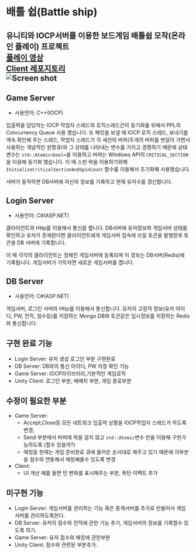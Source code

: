 # 배틀 쉽(Battle ship)  
유니티와 IOCP서버를 이용한 보드게임 배틀쉽 모작(온라인 플레이) 프로젝트  
[플레이 영상](https://youtu.be/b7AZi0Wd_eQ)  
[Client 레포지토리](https://github.com/LethalSun/UnitYK)  
![Screen shot](/path/to/img.jpg "스크린 샷")
---
## Game Server
* 사용언어: C++(IOCP)

입출력을 담당하는 IOCP 작업자 스레드와 로직스레드간의 동기화를 위해서 PPL의 Concurrency Queue
사용 했습니다. 
또 패킷을 보낼 때 IOCP 로직 스레드, 보내기를 계속 확인해 주는 스레드, 작업자 스레드가 각 
세션의 버퍼(두개의 버퍼를 번갈아 가면서 사용하는 개념적인 원형큐)와 그 상태를 나타내는 변수를
가지고 경쟁하기 때문에 상태 변수는 `std::Atomic<bool>`을 이용하고 버퍼는 Windows API의 
`CRITICAL_SECTION`을 이용해 동기화 했습니다. 
이 때 스핀 락을 이용하기위해 `InitializeCriticalSectionAndSpinCount` 함수를 이용해서 
초기화해 사용했습니다.  

서버가 동작하면 DB서버에 자신의 정보를 기록하고 현재 유저수를 갱신합니다.
## Login Server
* 사용언어: C#(ASP.NET)

클라이언트와 Http를 이용해서 통신을 합니다. DB서버에 유저정보와 게임서버 상태를 확인하고 유저가 존재한다면 클라이언트에게
게임서버 접속에 쓰일 토큰을 발행한후 토큰을 DB 서버에 기록합니다.

이 때 각각의 클라이언트는 정해진 게임서버에 등록되며 이 정보는 DB서버(Redis)에 기록됩니다. 
게임서버가 가득차면 새로운 게임서버를 켭니다.

## DB Server
* 사용언어: C#(ASP.NET)

게임서버, 로그인 서버와 Http를 이용해서 통신합니다. 유저의 고정적 정보(유저 아이디, PW, 전적, 점수등)를 저장하는 Mongo DB와 토큰같은
임시정보를 저장하는 Redis와 통신합니다.

## 구현 완료 기능
* Login Server: 유저 생성 로그인 부분 구현완료  
* DB Server: DB와의 통신 아이디, PW 저장 확인 기능  
* Game Server: IOCP라이브러리,기본적인 게임로직
* Unity Client: 로그인 부분, 배배치 부분, 게임 종료부분

## 수정이 필요한 부분
* Game Server: 
  * Accept,Close등 모든 네트워크 입출력 상황을 IOCP작업자 스레드가 하도록변경,
  * Send 부분에서 버퍼에 락을 걸지 않고 `std::Atomic`변수 만을 이용해 구현가능하도록 (할수 있을까?)
  * 매칭을 현재는 게임 준비완료 큐에 들어온 순서대로 해주고 있기 때문에 이부분을 점수와 연동해서 매칭해줄수 있도록 변경
* Client:
  * UI 개선 예를 들면 턴 변화를 표시해주는 부분, 폭탄 이펙트 추가
  
## 미구현 기능
* Login Server: 게임서버를 관리하는 기능 혹은 중계서버를 추가로 만들어서 게임서버를 관리하도록한다.  
* DB Server: 유저의 점수와 전적에 관한 기능 추가, 게임서버의 정보를 기록할수 있도록 하기.
* Game Server: 유저 점수와 매칭에 관한부분
* Unity Client: 점수와 관련된 부분추가.
